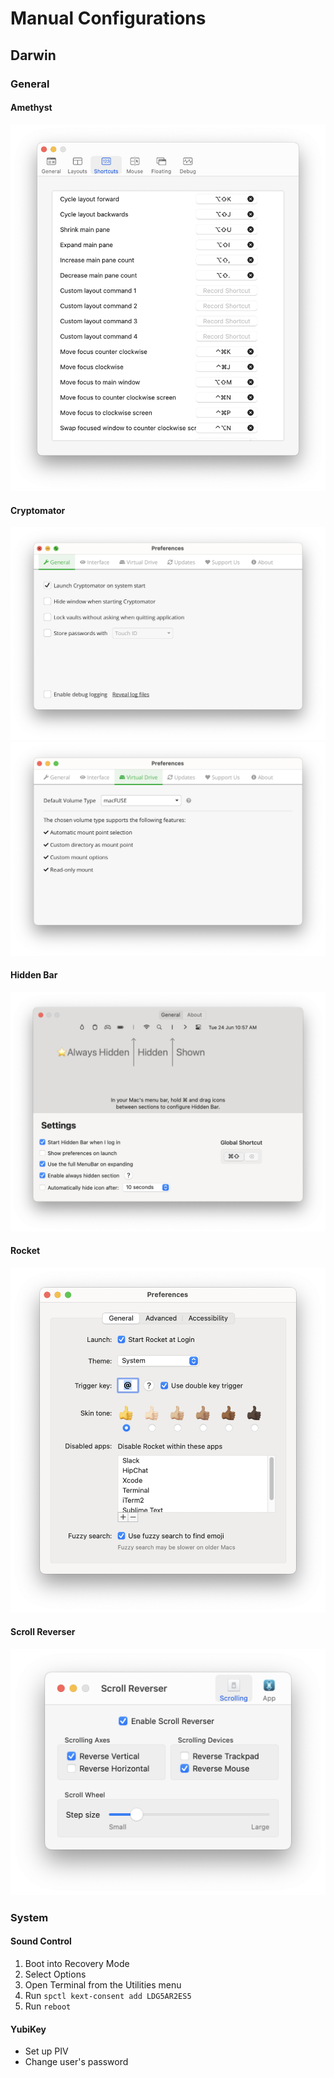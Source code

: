 # Manual Configurations

## Darwin

### General

#### Amethyst

![](img/amethyst.png)

#### Cryptomator

![](img/cryptomator-0.png)
![](img/cryptomator-1.png)

#### Hidden Bar

![](img/hidden-bar.png)

#### Rocket

![](img/rocket.png)

#### Scroll Reverser

![](img/scroll-reverser.png)

### System

#### Sound Control

1. Boot into Recovery Mode
2. Select Options
3. Open Terminal from the Utilities menu
4. Run `spctl kext-consent add LDG5AR2ES5`
5. Run `reboot`

#### YubiKey

- Set up PIV
- Change user's password
